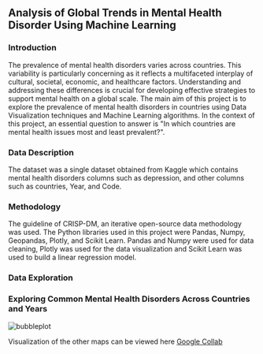 ## **Analysis of Global Trends in Mental Health Disorder Using Machine Learning**
### **Introduction**
The prevalence of mental health disorders varies across countries. This variability is particularly concerning as it reflects a multifaceted interplay of cultural, societal, economic, and healthcare factors. Understanding and addressing these differences is crucial for developing effective strategies to support mental health on a global scale. The main aim of this project is to explore the prevalence of mental health disorders in countries using Data Visualization techniques and Machine Learning algorithms. In the context of this project, an essential question to answer is "In which countries are mental health issues most and least prevalent?".

### **Data Description**

The dataset was a single dataset obtained from Kaggle which contains mental health disorders columns such as depression, and other columns such as countries, Year, and Code.

### **Methodology**

The guideline of CRISP-DM, an iterative open-source data methodology was used. The Python libraries used in this project were Pandas, Numpy, Geopandas, Plotly, and Scikit Learn. Pandas and Numpy were used for data cleaning, Plotly was used for the data visualization and Scikit Learn was used to build a linear regression model.

### **Data Exploration**
### **Exploring Common Mental Health Disorders Across Countries and Years**
![bubbleplot](https://github.com/sakinahali/sakinahali.github.io/blob/master/Bubbleplot.png)


Visualization of the other maps can be viewed here [Google Collab](https://colab.research.google.com/drive/111mFMLLVZLuMN1gBrurkvfGGLzRXnMMj?authuser=0#scrollTo=2u7fwpBzf2-r)
